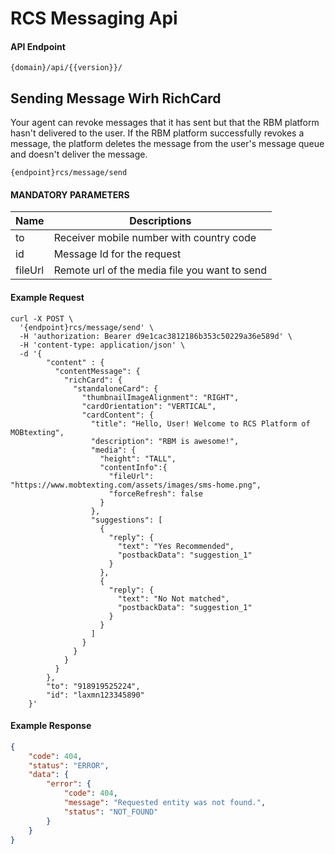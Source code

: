 # RCS Messaging Api


#### API Endpoint

```
{domain}/api/{{version}}/
```

## Sending Message Wirh RichCard

Your agent can revoke messages that it has sent but that the RBM platform hasn't delivered to the user. If the RBM platform successfully revokes a message, the platform deletes the message from the user's message queue and doesn't deliver the message.


```
{endpoint}rcs/message/send
```

####  MANDATORY PARAMETERS

| Name     | Descriptions |
|----------|--------------|
| to | Receiver mobile number with country code|
| id | Message Id for the request |
| fileUrl | Remote url of the media file you want to send |


####  Example Request

```
curl -X POST \
  '{endpoint}rcs/message/send' \
  -H 'authorization: Bearer d9e1cac3812186b353c50229a36e589d' \
  -H 'content-type: application/json' \
  -d '{
        "content" : {
          "contentMessage": {
            "richCard": {
              "standaloneCard": {
                "thumbnailImageAlignment": "RIGHT",
                "cardOrientation": "VERTICAL",
                "cardContent": {
                  "title": "Hello, User! Welcome to RCS Platform of MOBtexting",
                  "description": "RBM is awesome!",
                  "media": {
                    "height": "TALL",
                    "contentInfo":{
                      "fileUrl": "https://www.mobtexting.com/assets/images/sms-home.png",
                      "forceRefresh": false
                    }
                  },
                  "suggestions": [
                    {
                      "reply": {
                        "text": "Yes Recommended",
                        "postbackData": "suggestion_1"
                      }
                    },
                    {
                      "reply": {
                        "text": "No Not matched",
                        "postbackData": "suggestion_1"
                      }
                    }
                  ]
                }
              }
            }
          }
        },
        "to": "918919525224",
        "id": "laxmn123345890"
    }'

  ```
#### Example Response

```json
{
    "code": 404,
    "status": "ERROR",
    "data": {
        "error": {
            "code": 404,
            "message": "Requested entity was not found.",
            "status": "NOT_FOUND"
        }
    }
}
```